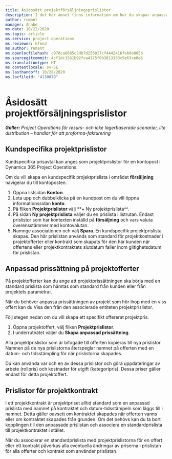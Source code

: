 ```yaml
---
title: Åsidosätt projektförsäljningsprislistor
description: I det här ämnet finns information om hur du skapar anpassade försäljningsprislistor.
author: rumant
manager: Annbe
ms.date: 10/22/2020
ms.topic: article
ms.service: project-operations
ms.reviewer: kfend
ms.author: rumant
ms.openlocfilehash: c97dca8685c2db7d256017cf4442416feb0e005b
ms.sourcegitcommit: 4cf1dc1561b92fca4175f0b3813133c5e63ce8e6
ms.translationtype: HT
ms.contentlocale: sv-SE
ms.lasthandoff: 10/28/2020
ms.locfileid: "4130870"
---
```

# <a name="override-project-sales-price-lists"></a>Åsidosätt projektförsäljningsprislistor

_**Gäller:** Project Operations för resurs- och icke lagerbaserade scenarier, lite distribution – handlar för att proforma-fakturering_

## <a name="customer-specific-project-price-lists"></a>Kundspecifika projektprislistor

Kundspecifika prisavtal kan anges som projektprislistor för en kontopost i Dynamics 365 Project Operations.

Om du vill skapa en kundspecifik projektprislista i området **försäljning** navigerar du till kontoposten.

1. Öppna listsidan **Konton**.
2. Leta upp och dubbelklicka på en kundpost om du vill öppna informationssidan **konto**.
3. På fliken **Projektprislistor** välj **+ Ny projektprislista^^.
4. På sidan **Ny projektprislista** väljer du en prislista i listrutan. Endast prislistor som har kontexten inställd på **försäljning** och vars valuta överensstämmer med kontovalutan.
5. Namnge associationen och välj **Spara**. En kundspecifik projektprislista skapas. Den här prislistan används som standard för projektkostnader i projektofferter eller kontrakt som skapats för den här kunden när offertens eller projektkontraktets slutdatum faller inom giltighetsdatum för prislistan.

## <a name="custom-pricing-on-project-quotes"></a>Anpassad prissättning på projektofferter

På projektofferter kan du ange att projektprissättningen ska börja med en standard prislista som hämtas som standard från kunden eller från projektets parametrar.

När du behöver anpassa prissättningen av projekt som hör ihop med en viss offert kan du Visa den från den associerade entiteten projektprislistor.

Följ stegen nedan om du vill skapa ett specifikt offererat projektpris.

1. Öppna projektoffert, välj fliken **Projektprislistor**.
2. I underrutnätet väljer du **Skapa anpassad prissättning**.

Alla projektprislistor som är bifogade till offerten kopieras till nya prislistor. Namnen på de nya prislistorna återspeglar namnet på offerten med en datum- och tidsstämpling för när prislistorna skapades.

Du kan använda var och en av dessa prislistor och göra uppdateringar av arbete (rollpris) och kostnader för utgift (kategoripris). Dessa priser gäller endast för detta projektoffert.

## <a name="price-lists-on-a-project-contract"></a>Prislistor för projektkontrakt

I ett projektkontrakt är projektpriset alltid standard som en anpassad prislista med namnet på kontraktet och datum-tidsstämpeln som läggs till i namnet. Detta gäller oavsett om kontraktet skapades när offerten vanns eller om kontraktet skapades från grunden. Om det behövs kan du ta bort kopplingen till den anpassade prislistan och associera en standardprislista till projektkontraktet i stället.

När du associerar en standardprislista med projektprislistorna för en offert eller ett kontrakt påverkas alla eventuella ändringar av priserna i prislistan för alla offerter och kontrakt som använder prislistan.

